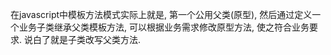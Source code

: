 在javascript中模板方法模式实际上就是, 第一个公用父类(原型), 然后通过定义一个业务子类继承父类模板方法, 可以根据业务需求修改原型方法, 使之符合业务要求. 说白了就是子类改写父类方法.